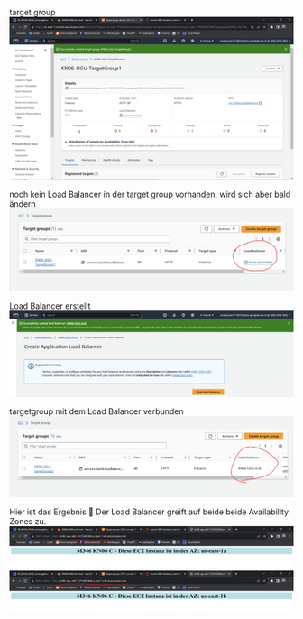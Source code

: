 target group
![Alt text](image-12.png)

noch kein Load Balancer in der target group vorhanden, wird sich aber bald ändern
![Alt text](image-13.png)

Load Balancer erstellt 
![Alt text](image-14.png)

targetgroup mit dem Load Balancer verbunden
![Alt text](image-15.png)


Hier ist das Ergebnis 🤯
Der Load Balancer greift auf beide beide Availability Zones zu.
![Alt text](image-16.png)
![Alt text](image-17.png)